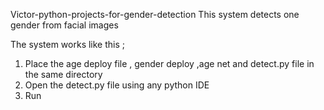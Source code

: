 Victor-python-projects-for-gender-detection
This system detects one gender from facial images 

The system works like this ;
1. Place the age deploy file , gender deploy ,age net and detect.py file in the same directory 
2. Open the detect.py file using any python IDE 
3. Run 
